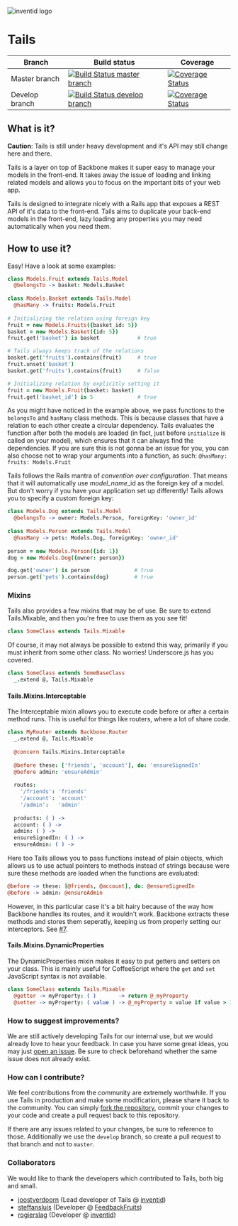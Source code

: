 ![inventid logo](https://s3-eu-west-1.amazonaws.com/static-inventid-nl/content/img/logo.png)

# Tails

|Branch|Build status|Coverage|
|----|----|---|
|Master branch|[![Build Status master branch](https://travis-ci.org/inventid/tails.svg?branch=master)](https://travis-ci.org/inventid/tails)|[![Coverage Status](http://img.shields.io/coveralls/inventid/tails/master.svg)](https://coveralls.io/r/inventid/tails?branch=master)
|Develop branch|[![Build Status develop branch](https://travis-ci.org/inventid/tails.svg?branch=develop)](https://travis-ci.org/inventid/tails)|[![Coverage Status](http://img.shields.io/coveralls/inventid/tails/develop.svg)](https://coveralls.io/r/inventid/tails?branch=develop)|

## What is it?

**Caution**: Tails is still under heavy development and it's API may still change here and there.

Tails is a layer on top of Backbone makes it super easy to manage your models in the front-end. It takes away the issue of loading and linking related models and allows you to focus on the important bits of your web app. 

Tails is designed to integrate nicely with a Rails app that exposes a REST API of it's data to the front-end. Tails aims to duplicate your back-end models in the front-end, lazy loading any properties you may need automatically when you need them.

## How to use it?

Easy! Have a look at some examples:

```CoffeeScript
class Models.Fruit extends Tails.Model
  @belongsTo -> basket: Models.Basket
  
class Models.Basket extends Tails.Model
  @hasMany -> fruits: Models.Fruit
  
# Initializing the relation using foreign key
fruit = new Models.Fruits({basket_id: 5})
basket = new Models.Basket({id: 5})
fruit.get('basket') is basket            # true

# Tails always keeps track of the relations 
basket.get('fruits').contains(fruit)     # true
fruit.unset('basket')
basket.get('fruits').contains(fruit)     # false

# Initializing relation by explicitly setting it
fruit = new Models.Fruit(basket: basket)
fruit.get('basket_id') is 5              # true
```
As you might have noticed in the example above, we pass functions to the `belongsTo` and `hasMany` class methods. This is because classes that have a relation to each other create a circular dependency. Tails evaluates the function after both the models are loaded (in fact, just before `initialize` is called on your model), which ensures that it can always find the dependencies. If you are sure this is not gonna be an issue for you, you can also choose not to wrap your arguments into a function, as such: `@hasMany: fruits: Models.Fruit`


Tails follows the Rails mantra of *convention over configuration*. That means that it will automatically use *model_name*_id as the foreign key of a model. But don't worry if you have your application set up differently! Tails allows you to specify a custom foreign key:

```CoffeeScript
class Models.Dog extends Tails.Model
  @belongsTo -> owner: Models.Person, foreignKey: 'owner_id'
  
class Models.Person extends Tails.Model
  @hasMany -> pets: Models.Dog, foreignKey: 'owner_id'
  
person = new Models.Person({id: 1})
dog = new Models.Dog({owner: person})

dog.get('owner') is person              # true
person.get('pets').contains(dog)        # true
```

### Mixins

Tails also provides a few mixins that may be of use. Be sure to extend Tails.Mixable, and then you're free to use them as you see fit!
```CoffeeScript
class SomeClass extends Tails.Mixable
```

Of course, it may not always be possible to extend this way, primarily if you must inherit from some other class. No worries! Underscore.js has you covered.
```CoffeeScript
class SomeClass extends SomeBaseClass
  _.extend @, Tails.Mixable
```

#### Tails.Mixins.Interceptable
The Interceptable mixin allows you to execute code before or after a certain method runs. This is useful for things like routers, where a lot of share code.

```CoffeeScript
class MyRouter extends Backbone.Router
  _.extend @, Tails.Mixable
  
  @concern Tails.Mixins.Interceptable
  
  @before these: ['friends', 'account'], do: 'ensureSignedIn'
  @before admin: 'ensureAdmin'
  
  routes: 
    '/friends': 'friends'
    '/account': 'account'
    '/admin':   'admin'
  
  products: ( ) ->
  account: ( ) ->
  admin: ( ) ->
  ensureSignedIn: ( ) ->
  ensureAdmin: ( ) ->
```
Here too Tails allows you to pass functions instead of plain objects, which allows us to use actual pointers to methods instead of strings because were sure these methods are loaded when the functions are evaluated: 
```CoffeeScript
@before -> these: [@friends, @account], do: @ensureSignedIn
@before -> admin: @ensureAdmin
```
However, in this particular case it's a bit hairy because of the way how Backbone handles its routes, and it wouldn't work. Backbone extracts these methods and stores them seperatly, keeping us from properly setting our interceptors. See [#7](https://github.com/inventid/tails/issues/7).

#### Tails.Mixins.DynamicProperties
The DynamicProperties mixin makes it easy to put getters and setters on your class. This is mainly useful for CoffeeScript where the `get` and `set` JavaScript syntax is not available.

```CoffeeScript
class SomeClass extends Tails.Mixable
  @getter -> myProperty: ( )       -> return @_myProperty
  @setter -> myProperty: ( value ) -> @_myProperty = value if value > 3
```

### How to suggest improvements?

We are still actively developing Tails for our internal use, but we would already love to hear your feedback. In case you have some great ideas, you may just [open an issue](https://github.com/inventid/tails/issues/new). Be sure to check beforehand whether the same issue does not already exist.

### How can I contribute?

We feel contributions from the community are extremely worthwhile. If you use Tails in production and make some modification, please share it back to the community. You can simply [fork the repository](/inventid/tails/fork), commit your changes to your code and create a pull request back to this repository.

If there are any issues related to your changes, be sure to reference to those. Additionally we use the `develop` branch, so create a pull request to that branch and not to `master`.

### Collaborators

We would like to thank the developers which contributed to Tails, both big and small.

- [joostverdoorn](https://github.com/joostverdoorn) (Lead developer of Tails @ [inventid](http://www.inventid.nl))
- [steffansluis](https://github.com/steffansluis) (Developer @ [FeedbackFruits](https://secure.feedbackfruits.com))
- [rogierslag](https://github.com/rogierslag) (Developer @ [inventid](http://www.inventid.nl))


